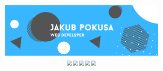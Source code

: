 ![Metrics](banner.png)

<p align="center">
  <a href="https://github.com/JP-Ekuzen/jp-ekuzen">
    <img src="https://skillicons.dev/icons?i=python,django" />
    <img src="https://skillicons.dev/icons?i=javascript,nodejs" />
    <img src="https://skillicons.dev/icons?i=html,css" />
    <img src="https://skillicons.dev/icons?i=mongodb,postgres" />
    <img src="https://skillicons.dev/icons?i=docker,vscode,git" />
  </a>
</p>